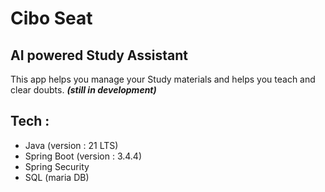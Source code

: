 # Cibo Seat

##  AI powered Study Assistant  
This app helps you manage your Study materials and helps you teach and clear doubts.
_**(still in development)**_
## Tech  :
- Java (version : 21 LTS)
- Spring Boot (version : 3.4.4)
- Spring Security
- SQL (maria DB)

